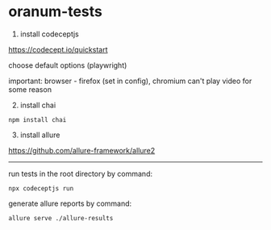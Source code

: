 # oranum-tests

1. install codeceptjs 

https://codecept.io/quickstart

choose default options (playwright)

important: browser - firefox (set in config), chromium can't play video for some reason

2. install chai 

`npm install chai`

3. install allure

https://github.com/allure-framework/allure2

_______

run tests in the root directory by command:

`npx codeceptjs run`

generate allure reports by command:

`allure serve ./allure-results`
